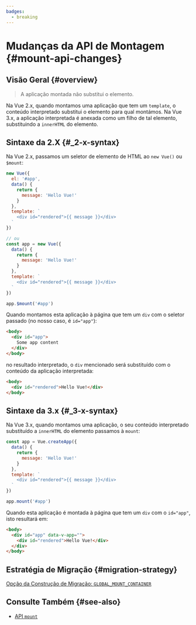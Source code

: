 ```yaml
---
badges:
  - breaking
---
```


# Mudanças da API de Montagem <MigrationBadges :badges="$frontmatter.badges" /> {#mount-api-changes}

## Visão Geral {#overview}

> A aplicação montada não substitui o elemento.

Na Vue 2.x, quando montamos uma aplicação que tem um `template`, o conteúdo interpretado substitui o elemento para qual montámos. Na Vue 3.x, a aplicação interpretada é anexada como um filho de tal elemento, substituindo a `innerHTML` do elemento.

## Sintaxe da 2.X {#_2-x-syntax}

Na Vue 2.x, passamos um seletor de elemento de HTML ao `new Vue()` ou `$mount`:

```js
new Vue({
  el: '#app',
  data() {
    return {
      message: 'Hello Vue!'
    }
  },
  template: `
    <div id="rendered">{{ message }}</div>
  `
})

// ou
const app = new Vue({
  data() {
    return {
      message: 'Hello Vue!'
    }
  },
  template: `
    <div id="rendered">{{ message }}</div>
  `
})

app.$mount('#app')
```

Quando montamos esta aplicação à página que tem um `div` com o seletor passado (no nosso caso, é `id="app"`):

```html
<body>
  <div id="app">
    Some app content
  </div>
</body>
```

no resultado interpretado, o `div` mencionado será substituído com o conteúdo da aplicação interpretada:

```html
<body>
  <div id="rendered">Hello Vue!</div>
</body>
```

## Sintaxe da 3.x {#_3-x-syntax}

Na Vue 3.x, quando montamos uma aplicação, o seu conteúdo interpretado substituído a `innerHTML` do elemento passamos à `mount`:

```js
const app = Vue.createApp({
  data() {
    return {
      message: 'Hello Vue!'
    }
  },
  template: `
    <div id="rendered">{{ message }}</div>
  `
})

app.mount('#app')
```

Quando esta aplicação é montada à página que tem um `div` com o `id="app"`, isto resultará em:

```html
<body>
  <div id="app" data-v-app="">
    <div id="rendered">Hello Vue!</div>
  </div>
</body>
```

## Estratégia de Migração {#migration-strategy}

[Opção da Construção de Migração: `GLOBAL_MOUNT_CONTAINER`](../migration-build#compat-configuration)

## Consulte Também {#see-also}

- [API `mount`](https://pt.vuejs.org/api/application#app-mount)
